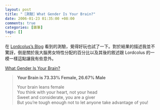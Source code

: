 ```yaml
--- 
layout: post
title: "［測驗］What Gender Is Your Brain?"
date: 2006-01-23 01:35:00 +08:00
comments: true
categories: [雜筆]
tags: []
---
```


在 [Lordcolus’s Blog](http://lordcolus.blogspot.com/2005/04/blog-post_16.html) 看到的測驗，覺得好玩也試了一下。對於結果的描述我並不驚訝，倒是關於我大腦男女特性分配的百分比以及其後的敘述跟 Lordcolus 的一模一樣這點讓我有些意外。

[What Gender Is Your Brain?](http://www.blogthings.com/genderbrainquiz/)

> **Your Brain is 73.33% Female, 26.67% Male**  
>   
> Your brain leans female  
> You think with your heart, not your head  
> Sweet and considerate, you are a giver  
> But you’re tough enough not to let anyone take advantage of you!